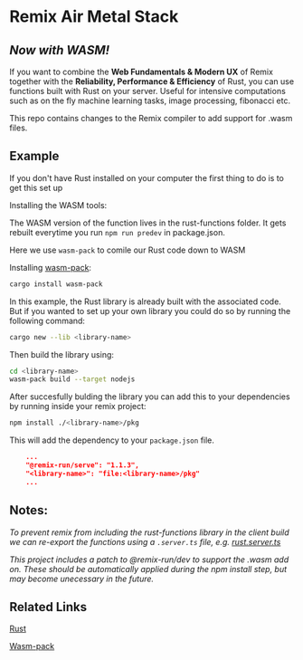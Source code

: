 # Remix Air Metal Stack
## _Now with WASM!_

If you want to combine the **Web Fundamentals & Modern UX** of Remix together with the **Reliability, Performance & Efficiency** of Rust, you can use functions built with Rust on your server. Useful for intensive computations such as on the fly machine learning tasks, image processing, fibonacci etc.

This repo contains changes to the Remix compiler to add support for .wasm files.

## Example

If you don't have Rust installed on your computer the first thing to do is to get this set up

Installing the WASM tools:

The WASM version of the function lives in the rust-functions folder. It gets rebuilt everytime you run `npm run predev` in package.json.

Here we use `wasm-pack` to comile our Rust code down to WASM

Installing [wasm-pack](https://github.com/rustwasm/wasm-pack):

```sh
cargo install wasm-pack
```

In this example, the Rust library is already built with the associated code. But if you wanted to set up your own library you could do so by running the following command:

```sh
cargo new --lib <library-name>
```

Then build the library using:

```sh
cd <library-name>
wasm-pack build --target nodejs
```

After succesfully bulding the library you can add this to your dependencies by running inside your remix project:

```sh
npm install ./<library-name>/pkg
```

This will add the dependency to your `package.json` file.

```json
    ...
    "@remix-run/serve": "1.1.3",
    "<library-name>": "file:<library-name>/pkg"
    ...
```

## Notes:

_To prevent remix from including the rust-functions library in the client build we can re-export the functions using a `.server.ts` file, e.g. [rust.server.ts](app/rust.server.ts)_

_This project includes a patch to @remix-run/dev to support the .wasm add on. These should be automatically applied during the npm install step, but may become unecessary in the future._

## Related Links

[Rust](https://rust-lang.org/)


[Wasm-pack](https://github.com/rustwasm/wasm-pack)


